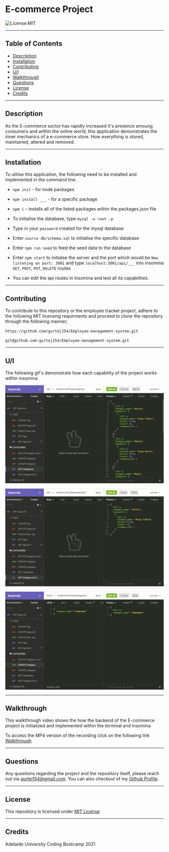 # E-commerce Project

![License:MIT](https://img.shields.io/badge/MIT-License-yellowgreen)

---

## Table of Contents

- [Description](#description)
- [Installation](#installation)
- [Contributing](#contributing)
- [U/I](#U/I)
- [Walkthrough](#walkthrough)
- [Questions](#questions)
- [License](#license)
- [Credits](#credits)

---

## Description

As the E-commerce sector has rapidly increased it's presence amoung consumers and within the online world, this application demonstrates the inner mechanics of a e-commerce store. How everything is stored, maintained, altered and removed.

---

## Installation

To ulitise this application, the following need to be installed and implemented in the command line.

- `npm init` - for node packages
- `npm install ___` - for a specific package
- `npm i` - installs all of the listed packages within the packages.json file

- To initialise the database, type `mysql -u root -p`
- Type in your `password` created for the mysql database
- Enter `source db/schema.sql` to initialise the specific database
- Enter `npm run seed` to feed the seed data to the database

- Enter `npm start` to initialse the server and the port which would be `Now listening on port: 3001` and type `localhost:3001/api/___` into insomina `GET`, `POST`, `PUT`, `DELETE` routes

- You can edit the api routes in insomina and test all its capabilities.

---

## Contributing

To contribute to this repository or the employee tracker project, adhere to the following MIT licensing requirments and proceed to clone the repository through the following manner;

```
https://github.com/gurtej154/Employee-management-system.git
```

```
git@github.com:gurtej154/Employee-management-system.git
```

---

## U/I

The following gif's demonstrate how each capability of the project works within insomina

![gif](assets\demo-1.gif)

![gif](assets\demo-2.gif)

![gif](assets\demo-3.gif)

---

## Walkthrough

This walkthrough video shows the how the backend of the E-commerce project is initialized and implemented within the terminal and insomina

To access the MP4 version of the recording click on the following link [Walkthrough](https://drive.google.com/file/d/1ZpdXC2uVnZJOcujO9SGl3kq9zzN_EONW/view?usp=sharing)

---

## Questions

Any questions regarding the project and the repository itself, please reach out via gurtej154@gmail.com. You can also checkout of my [Github Profile](https://github.com/gurtej154).

---

## License

This repository is licensed under [MIT License](LICENSE)

---

## Credits

Adelaide University Coding Bootcamp 2021
